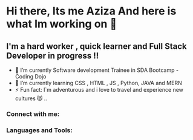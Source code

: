 


# Hi there,  Its me Aziza And here is what Im working on  👋 


## I'm a  hard worker , quick learner and Full Stack Developer in progress !!
- 🔭 I’m currently Software development Trainee in SDA Bootcamp - Coding Dojo 
- 🌱 I’m currently learning CSS , HTML , JS , Python, JAVA and MERN
- ⚡ Fun fact: I`m adventurous and i love to travel and experience new cultures 😻 ..
### Connect with me:

### Languages and Tools:

